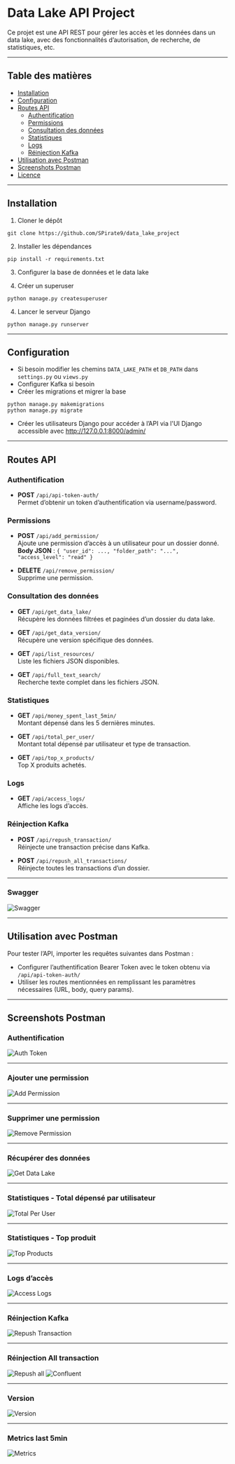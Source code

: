 # Data Lake API Project

Ce projet est une API REST pour gérer les accès et les données dans un data lake, avec des fonctionnalités d’autorisation, de recherche, de statistiques, etc.

---

## Table des matières

- [Installation](#installation)  
- [Configuration](#configuration)  
- [Routes API](#routes-api)  
  - [Authentification](#authentification)  
  - [Permissions](#permissions)  
  - [Consultation des données](#consultation-des-données)  
  - [Statistiques](#statistiques)  
  - [Logs](#logs)  
  - [Réinjection Kafka](#réinjection-kafka)  
- [Utilisation avec Postman](#utilisation-avec-postman)  
- [Screenshots Postman](#screenshots-postman)  
- [Licence](#licence)

---

## Installation

1. Cloner le dépôt  

```git clone https://github.com/SPirate9/data_lake_project```

2. Installer les dépendances  

```pip install -r requirements.txt```

3. Configurer la base de données et le data lake  

4. Créer un superuser

```python manage.py createsuperuser```

4. Lancer le serveur Django  

```python manage.py runserver```

---

## Configuration

- Si besoin modifier les chemins `DATA_LAKE_PATH` et `DB_PATH` dans `settings.py` ou `views.py`  
- Configurer Kafka si besoin  
- Créer les migrations et migrer la base 
```
python manage.py makemigrations
python manage.py migrate
```
- Créer les utilisateurs Django pour accéder à l’API via l'UI Django accessible avec 
http://127.0.0.1:8000/admin/
---

## Routes API

### Authentification

- **POST** `/api/api-token-auth/`  
  Permet d’obtenir un token d’authentification via username/password.

### Permissions

- **POST** `/api/add_permission/`  
  Ajoute une permission d’accès à un utilisateur pour un dossier donné.  
  **Body JSON** : `{ "user_id": ..., "folder_path": "...", "access_level": "read" }`

- **DELETE** `/api/remove_permission/`  
  Supprime une permission.

### Consultation des données

- **GET** `/api/get_data_lake/`  
  Récupère les données filtrées et paginées d’un dossier du data lake.

- **GET** `/api/get_data_version/`  
  Récupère une version spécifique des données.

- **GET** `/api/list_resources/`  
  Liste les fichiers JSON disponibles.

- **GET** `/api/full_text_search/`  
  Recherche texte complet dans les fichiers JSON.

### Statistiques

- **GET** `/api/money_spent_last_5min/`  
  Montant dépensé dans les 5 dernières minutes.

- **GET** `/api/total_per_user/`  
  Montant total dépensé par utilisateur et type de transaction.

- **GET** `/api/top_x_products/`  
  Top X produits achetés.

### Logs

- **GET** `/api/access_logs/`  
  Affiche les logs d’accès.

### Réinjection Kafka

- **POST** `/api/repush_transaction/`  
  Réinjecte une transaction précise dans Kafka.

- **POST** `/api/repush_all_transactions/`  
  Réinjecte toutes les transactions d’un dossier.

---

### Swagger
![Swagger](./rendu/capture_tp2/swagger.png)

---
## Utilisation avec Postman

Pour tester l’API, importer les requêtes suivantes dans Postman :  
- Configurer l’authentification Bearer Token avec le token obtenu via `/api/api-token-auth/`  
- Utiliser les routes mentionnées en remplissant les paramètres nécessaires (URL, body, query params).

---

## Screenshots Postman

### Authentification

![Auth Token](./rendu/capture_tp2/auth.png)

---

### Ajouter une permission

![Add Permission](./rendu/capture_tp2/addperm.png)

---

### Supprimer une permission

![Remove Permission](./rendu/capture_tp2/removeperm.png)

---

### Récupérer des données

![Get Data Lake](./rendu/capture_tp2/getdata.png)

---

### Statistiques - Total dépensé par utilisateur

![Total Per User](./rendu/capture_tp2/totalperuser.png)

---


### Statistiques - Top produit

![Top Products](./rendu/capture_tp2/topproducts.png)

---

### Logs d’accès

![Access Logs](./rendu/capture_tp2/logs.png)

---

### Réinjection Kafka

![Repush Transaction](./rendu/capture_tp2/kafka.png)

---
### Réinjection All transaction

![Repush all](./rendu/capture_tp2/alltransactions.png)
![Confluent](./rendu/capture_tp2/confluent.png)

---



### Version

![Version](https://github.com/SPirate9/data_lake_project/blob/main/rendu/capture_tp2/version2.png)

---

### Metrics last 5min

![Metrics](./rendu/capture_tp2/metrics.png)